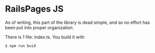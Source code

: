 # RailsPages JS

As of writing, this part of the library is dead simple, and so no effort has been put into proper organization.

There is 1 file: index.ts. You build it with

```bash
$ npm run buid
```
